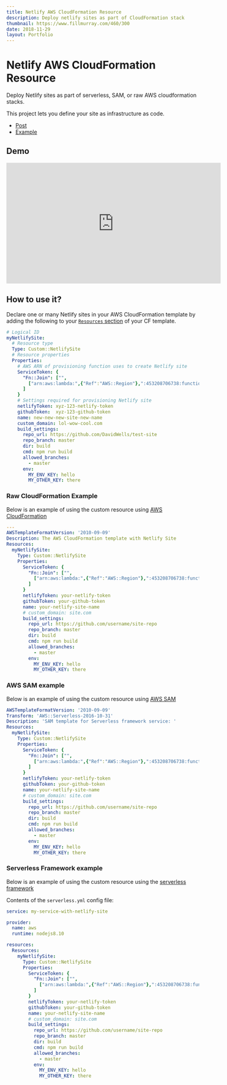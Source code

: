 ```yaml
---
title: Netlify AWS CloudFormation Resource
description: Deploy netlify sites as part of CloudFormation stack
thumbnail: https://www.fillmurray.com/460/300
date: 2018-11-29
layout: Portfolio
---
```


# Netlify AWS CloudFormation Resource

Deploy Netlify sites as part of serverless, SAM, or raw AWS cloudformation stacks.

This project lets you define your site as infrastructure as code.

- [Post](https://www.netlify.com/blog/2018/11/29/deploying-netlify-sites-with-aws-cloudformation/)
- [Example](https://github.com/DavidWells/netlify-site-as-aws-custom-resource-example)

##  Demo

<iframe width="560" height="315" src="https://www.youtube.com/embed/AQ-f-U8Pncc" frameborder="0" allow="accelerometer; autoplay; encrypted-media; gyroscope; picture-in-picture" allowfullscreen></iframe>

## How to use it?

Declare one or many Netlify sites in your AWS CloudFormation template by adding the following to your [`Resources` section](https://docs.aws.amazon.com/AWSCloudFormation/latest/UserGuide/resources-section-structure.html) of your CF template.

```yml
# Logical ID
myNetlifySite:
  # Resource type
  Type: Custom::NetlifySite
  # Resource properties
  Properties:
    # AWS ARN of provisioning function uses to create Netlify site
    ServiceToken: {
      "Fn::Join": ["",
        ["arn:aws:lambda:",{"Ref":"AWS::Region"},":453208706738:function:custom-resource-netlify-site"]
      ]
    }
    # Settings required for provisioning Netlify site
    netlifyToken: xyz-123-netlify-token
    githubToken:  xyz-123-github-token
    name: new-new-new-site-new-name
    custom_domain: lol-wow-cool.com
    build_settings:
      repo_url: https://github.com/DavidWells/test-site
      repo_branch: master
      dir: build
      cmd: npm run build
      allowed_branches:
        - master
      env:
        MY_ENV_KEY: hello
        MY_OTHER_KEY: there
```

### Raw CloudFormation Example

Below is an example of using the custom resource using [AWS CloudFormation](https://docs.aws.amazon.com/cloudformation/index.html#lang/en_us)

```yml
---
AWSTemplateFormatVersion: '2010-09-09'
Description: The AWS CloudFormation template with Netlify Site
Resources:
  myNetlifySite:
    Type: Custom::NetlifySite
    Properties:
      ServiceToken: {
        "Fn::Join": ["",
          ["arn:aws:lambda:",{"Ref":"AWS::Region"},":453208706738:function:custom-resource-netlify-site"]
        ]
      }
      netlifyToken: your-netlify-token
      githubToken: your-github-token
      name: your-netlify-site-name
      # custom_domain: site.com
      build_settings:
        repo_url: https://github.com/username/site-repo
        repo_branch: master
        dir: build
        cmd: npm run build
        allowed_branches:
          - master
        env:
          MY_ENV_KEY: hello
          MY_OTHER_KEY: there
```

### AWS SAM example

Below is an example of using the custom resource using [AWS SAM](https://docs.aws.amazon.com/serverless-application-model/latest/developerguide/what-is-sam.html)

```yml
AWSTemplateFormatVersion: '2010-09-09'
Transform: 'AWS::Serverless-2016-10-31'
Description: 'SAM template for Serverless framework service: '
Resources:
  myNetlifySite:
    Type: Custom::NetlifySite
    Properties:
      ServiceToken: {
        "Fn::Join": ["",
          ["arn:aws:lambda:",{"Ref":"AWS::Region"},":453208706738:function:custom-resource-netlify-site"]
        ]
      }
      netlifyToken: your-netlify-token
      githubToken: your-github-token
      name: your-netlify-site-name
      # custom_domain: site.com
      build_settings:
        repo_url: https://github.com/username/site-repo
        repo_branch: master
        dir: build
        cmd: npm run build
        allowed_branches:
          - master
        env:
          MY_ENV_KEY: hello
          MY_OTHER_KEY: there
```

### Serverless Framework example

Below is an example of using the custom resource using the [serverless framework](https://github.com/serverless/serverless/)

Contents of the `serverless.yml` config file:

```yml
service: my-service-with-netlify-site

provider:
  name: aws
  runtime: nodejs8.10

resources:
  Resources:
    myNetlifySite:
      Type: Custom::NetlifySite
      Properties:
        ServiceToken: {
          "Fn::Join": ["",
            ["arn:aws:lambda:",{"Ref":"AWS::Region"},":453208706738:function:custom-resource-netlify-site"]
          ]
        }
        netlifyToken: your-netlify-token
        githubToken: your-github-token
        name: your-netlify-site-name
        # custom_domain: site.com
        build_settings:
          repo_url: https://github.com/username/site-repo
          repo_branch: master
          dir: build
          cmd: npm run build
          allowed_branches:
            - master
          env:
            MY_ENV_KEY: hello
            MY_OTHER_KEY: there
```
